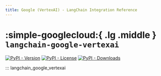 ```yaml
---
title: Google (VertexAI) - LangChain Integration Reference
---
```


# :simple-googlecloud:{ .lg .middle } `langchain-google-vertexai`

[![PyPI - Version](https://img.shields.io/pypi/v/langchain-google-vertexai?label=%20)](https://pypi.org/project/langchain-google-vertexai/#history)
[![PyPI - License](https://img.shields.io/pypi/l/langchain-google-vertexai)](https://opensource.org/licenses/MIT)
[![PyPI - Downloads](https://img.shields.io/pepy/dt/langchain-google-vertexai)](https://pypistats.org/packages/langchain-google-vertexai)

::: langchain_google_vertexai
